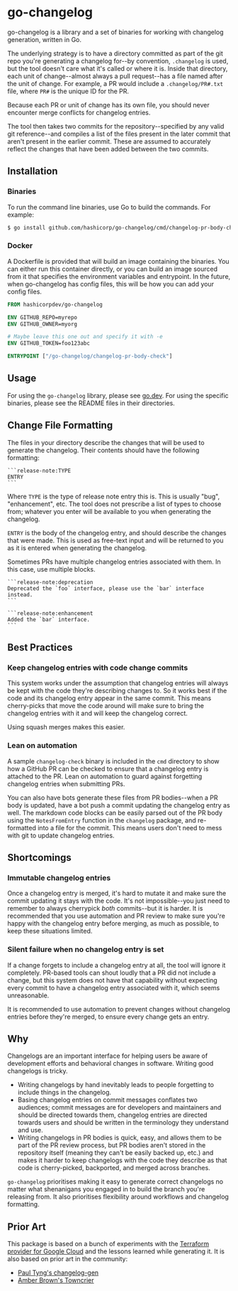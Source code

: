 # go-changelog

go-changelog is a library and a set of binaries for working with changelog
generation, written in Go.

The underlying strategy is to have a directory committed as part of the git
repo you're generating a changelog for--by convention, `.changelog` is used,
but the tool doesn't care what it's called or where it is. Inside that
directory, each unit of change--almost always a pull request--has a file named
after the unit of change. For example, a PR would include a `.changelog/PR#.txt`
file, where `PR#` is the unique ID for the PR.

Because each PR or unit of change has its own file, you should never encounter
merge conflicts for changelog entries.

The tool then takes two commits for the repository--specified by any valid git
reference--and compiles a list of the files present in the later commit that
aren't present in the earlier commit. These are assumed to accurately reflect
the changes that have been added between the two commits.

## Installation

### Binaries

To run the command line binaries, use Go to build the commands. For example:

```sh
$ go install github.com/hashicorp/go-changelog/cmd/changelog-pr-body-check@latest
```

### Docker

A Dockerfile is provided that will build an image containing the binaries. You
can either run this container directly, or you can build an image sourced from
it that specifies the environment variables and entrypoint. In the future, when
go-changelog has config files, this will be how you can add your config files.

```Dockerfile
FROM hashicorpdev/go-changelog

ENV GITHUB_REPO=myrepo
ENV GITHUB_OWNER=myorg

# Maybe leave this one out and specify it with -e
ENV GITHUB_TOKEN=foo123abc

ENTRYPOINT ["/go-changelog/changelog-pr-body-check"]
```

## Usage

For using the `go-changelog` library, please see [go.dev](https://pkg.go.dev/github.com/hashicorp/go-changelog).
For using the specific binaries, please see the README files in their
directories.

## Change File Formatting

The files in your directory describe the changes that will be used to generate
the changelog. Their contents should have the following formatting:

~~~
```release-note:TYPE
ENTRY
```
~~~

Where `TYPE` is the type of release note entry this is. This is usually "bug",
"enhancement", etc. The tool does not prescribe a list of types to choose from;
whatever you enter will be available to you when generating the changelog.

`ENTRY` is the body of the changelog entry, and should describe the changes
that were made. This is used as free-text input and will be returned to you as
it is entered when generating the changelog.

Sometimes PRs have multiple changelog entries associated with them. In this
case, use multiple blocks.

~~~
```release-note:deprecation
Deprecated the `foo` interface, please use the `bar` interface instead.
```

```release-note:enhancement
Added the `bar` interface.
```
~~~

## Best Practices

### Keep changelog entries with code change commits

This system works under the assumption that changelog entries will always be
kept with the code they're describing changes to. So it works best if the code
and its changelog entry appear in the same commit. This means cherry-picks that
move the code around will make sure to bring the changelog entries with it and
will keep the changelog correct.

Using squash merges makes this easier.

### Lean on automation

A sample `changelog-check` binary is included in the `cmd` directory to show
how a GitHub PR can be checked to ensure that a changelog entry is attached to
the PR. Lean on automation to guard against forgetting changelog entries when
submitting PRs.

You can also have bots generate these files from PR bodies--when a PR body is
updated, have a bot push a commit updating the changelog entry as well. The
markdown code blocks can be easily parsed out of the PR body using the
`NotesFromEntry` function in the `changelog` package, and re-formatted into a
file for the commit. This means users don't need to mess with git to update
changelog entries.

## Shortcomings

### Immutable changelog entries

Once a changelog entry is merged, it's hard to mutate it and make sure the
commit updating it stays with the code. It's not impossible--you just need
to remember to always cherrypick _both_ commits--but it is harder. It is
recommended that you use automation and PR review to make sure you're happy
with the changelog entry before merging, as much as possible, to keep these
situations limited.

### Silent failure when no changelog entry is set

If a change forgets to include a changelog entry at all, the tool will ignore
it completely. PR-based tools can shout loudly that a PR did not include a
change, but this system does not have that capability without expecting every
commit to have a changelog entry associated with it, which seems unreasonable.

It is recommended to use automation to prevent changes without changelog
entries before they're merged, to ensure every change gets an entry.

## Why

Changelogs are an important interface for helping users be aware of development
efforts and behavioral changes in software. Writing good changelogs is tricky.

* Writing changelogs by hand inevitably leads to people forgetting to include
  things in the changelog.
* Basing changelog entries on commit messages conflates two audiences; commit
  messages are for developers and maintainers and should be directed towards
  them, changelog entries are directed towards users and should be written in
  the terminology they understand and use.
* Writing changelogs in PR bodies is quick, easy, and allows them to be part
  of the PR review process, but PR bodies aren't stored in the repository
  itself (meaning they can't be easily backed up, etc.) and makes it harder
  to keep changelogs with the code they describe as that code is cherry-picked,
  backported, and merged across branches.

`go-changelog` prioritises making it easy to generate correct changelogs no
matter what shenanigans you engaged in to build the branch you're releasing
from. It also prioritises flexibility around workflows and changelog
formatting.

## Prior Art

This package is based on a bunch of experiments with the [Terraform provider for Google Cloud](https://github.com/terraform-providers/terraform-provider-google)
and the lessons learned while generating it. It is also based on prior art in
the community:

* [Paul Tyng's changelog-gen](https://github.com/paultyng/changelog-gen)
* [Amber Brown's Towncrier](https://github.com/hawkowl/towncrier)
